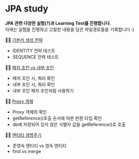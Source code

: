 # JPA study
**JPA 관련 다양한 실험(?)과 Learning Test를 진행합니다.**  
아래는 실험을 진행하고 고찰한 내용을 담은 파일경로들을 기록합니다 :)



✍🏻  [기본키 생성 전략](https://github.com/zmfl1230/springboot-jpa-study/blob/master/src/test/java/jpabook/jpashop/learningtest/PrimaryKeyCreationStrategyTest.java)
- IDENTITY 전략 테스트
- SEQUENCE 전략 테스트

✍🏻  [페치 조인 vs 내부 조인](https://github.com/zmfl1230/springboot-jpa-study/blob/master/src/test/java/jpabook/jpashop/learningtest/JoinTest.java)
- 페치 조인 시, 쿼리 확인
- 내부 조인 시, 쿼리 확인
- 내부 조인 페치 조인처럼 사용하기

✍🏻  [Proxy 객체](https://github.com/zmfl1230/springboot-jpa-study/blob/master/src/test/java/jpabook/jpashop/learningtest/ProxyTest.java)
- Proxy 객체의 확인
- getReference()호출 순서에 따른 반환 타입 확인
- db에 저장되어 있지 않은 식별자 값을 getReference()로 호출

✍🏻  [엔티티 생명주기](https://github.com/zmfl1230/springboot-jpa-study/blob/master/src/test/java/jpabook/jpashop/learningtest/PersistentContextTest.java)
- 준영속 엔티티 vs 영속 엔티티
- find vs merge

